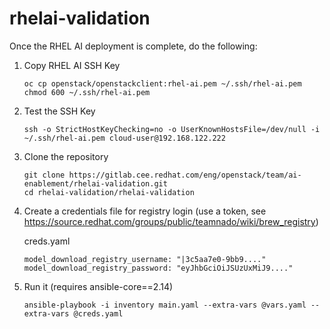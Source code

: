 # rhelai-validation

Once the RHEL AI deployment is complete, do the following:

1. Copy RHEL AI SSH Key
    ```
    oc cp openstack/openstackclient:rhel-ai.pem ~/.ssh/rhel-ai.pem
    chmod 600 ~/.ssh/rhel-ai.pem
    ```

2. Test the SSH Key
    ```
    ssh -o StrictHostKeyChecking=no -o UserKnownHostsFile=/dev/null -i ~/.ssh/rhel-ai.pem cloud-user@192.168.122.222
    ```

3. Clone the repository
    ```
    git clone https://gitlab.cee.redhat.com/eng/openstack/team/ai-enablement/rhelai-validation.git
    cd rhelai-validation/rhelai-validation
    ```

4. Create a credentials file for registry login (use a token, see https://source.redhat.com/groups/public/teamnado/wiki/brew_registry)

    creds.yaml
    ```
    model_download_registry_username: "|3c5aa7e0-9bb9...."
    model_download_registry_password: "eyJhbGciOiJSUzUxMiJ9...."
    ```

5. Run it (requires ansible-core==2.14)
    ```
    ansible-playbook -i inventory main.yaml --extra-vars @vars.yaml --extra-vars @creds.yaml
    ```
